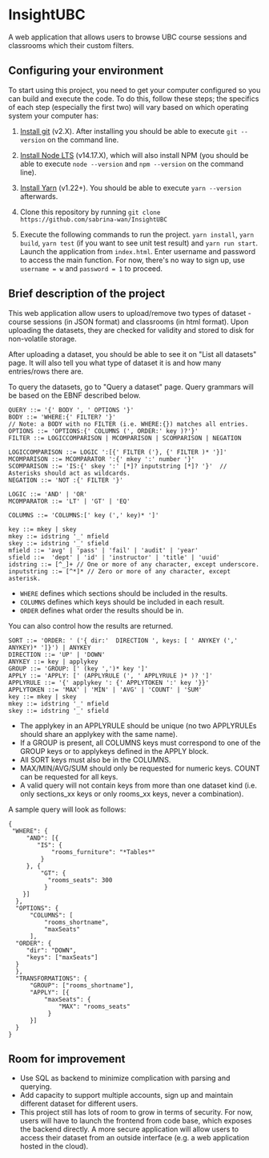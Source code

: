 # InsightUBC
A web application that allows users to browse UBC course sessions and classrooms which their custom filters.

## Configuring your environment

To start using this project, you need to get your computer configured so you can build and execute the code.
To do this, follow these steps; the specifics of each step (especially the first two) will vary based on which operating system your computer has:

1. [Install git](https://git-scm.com/downloads) (v2.X). After installing you should be able to execute `git --version` on the command line.

1. [Install Node LTS](https://nodejs.org/en/download/) (v14.17.X), which will also install NPM (you should be able to execute `node --version` and `npm --version` on the command line).

1. [Install Yarn](https://yarnpkg.com/en/docs/install) (v1.22+). You should be able to execute `yarn --version` afterwards.

1. Clone this repository by running `git clone https://github.com/sabrina-wan/InsightUBC`

1. Execute the following commands to run the project. `yarn install`, `yarn build`, `yarn test` (if you want to see unit test result) and `yarn run start`. Launch the application from `index.html`. Enter username and password to access the main function. For now, there's no way to sign up, use `username = w` and `password = 1` to proceed.

## Brief description of the project
This web application allow users to upload/remove two types of dataset - course sessions (in JSON format) and classrooms (in html format). Upon uploading the datasets, they are checked for validity and stored to disk for non-volatile storage. 

After uploading a dataset, you should be able to see it on "List all datasets" page. It will also tell you what type of dataset it is and how many entries/rows there are.

To query the datasets, go to "Query a dataset" page. Query grammars will be based on the EBNF described below.

```
QUERY ::= '{' BODY ', ' OPTIONS '}'
BODY ::= 'WHERE:{' FILTER? '}'
// Note: a BODY with no FILTER (i.e. WHERE:{}) matches all entries.
OPTIONS ::= 'OPTIONS:{' COLUMNS (', ORDER:' key )?'}'
FILTER ::= LOGICCOMPARISON | MCOMPARISON | SCOMPARISON | NEGATION

LOGICCOMPARISON ::= LOGIC ':[{' FILTER ('}, {' FILTER )* '}]'
MCOMPARISON ::= MCOMPARATOR ':{' mkey ':' number '}'
SCOMPARISON ::= 'IS:{' skey ':' [*]? inputstring [*]? '}'  // Asterisks should act as wildcards.
NEGATION ::= 'NOT :{' FILTER '}'

LOGIC ::= 'AND' | 'OR'
MCOMPARATOR ::= 'LT' | 'GT' | 'EQ'

COLUMNS ::= 'COLUMNS:[' key (',' key)* ']'

key ::= mkey | skey
mkey ::= idstring '_' mfield
skey ::= idstring '_' sfield
mfield ::= 'avg' | 'pass' | 'fail' | 'audit' | 'year'
sfield ::=  'dept' | 'id' | 'instructor' | 'title' | 'uuid'
idstring ::= [^_]+ // One or more of any character, except underscore.
inputstring ::= [^*]* // Zero or more of any character, except asterisk.
```
- ``WHERE`` defines which sections should be included in the results.
- ``COLUMNS`` defines which keys should be included in each result.
- ``ORDER`` defines what order the results should be in.

You can also control how the results are returned.

```
SORT ::= 'ORDER: ' ('{ dir:'  DIRECTION ', keys: [ ' ANYKEY (',' ANYKEY)* ']}') | ANYKEY
DIRECTION ::= 'UP' | 'DOWN' 
ANYKEY ::= key | applykey
GROUP ::= 'GROUP: [' (key ',')* key ']'                                                         
APPLY ::= 'APPLY: [' (APPLYRULE (', ' APPLYRULE )* )? ']' 
APPLYRULE ::= '{' applykey ': {' APPLYTOKEN ':' key '}}'
APPLYTOKEN ::= 'MAX' | 'MIN' | 'AVG' | 'COUNT' | 'SUM'
key ::= mkey | skey
mkey ::= idstring '_' mfield
skey ::= idstring '_' sfield
```

- The applykey in an APPLYRULE should be unique (no two APPLYRULEs should share an applykey with the same name).
- If a GROUP is present, all COLUMNS keys must correspond to one of the GROUP keys or to applykeys defined in the APPLY block.
- All SORT  keys must also be in the COLUMNS.
- MAX/MIN/AVG/SUM should only be requested for numeric keys. COUNT can be requested for all keys.
- A valid query will not contain keys from more than one dataset kind (i.e. only sections_xx keys or only rooms_xx keys, never a combination).

A sample query will look as follows:

```
{   
 "WHERE": {       
     "AND": [{           
        "IS": {               
            "rooms_furniture": "*Tables*"           
         }       
     }, {           
         "GT": {               
           "rooms_seats": 300           
          }       
    }]   
  },   
  "OPTIONS": {       
      "COLUMNS": [           
          "rooms_shortname",           
          "maxSeats"       
      ],       
  "ORDER": {           
     "dir": "DOWN",           
     "keys": ["maxSeats"]       
  }   
  },   
  "TRANSFORMATIONS": {       
      "GROUP": ["rooms_shortname"],       
      "APPLY": [{           
          "maxSeats": {               
              "MAX": "rooms_seats"           
           }       
      }]   
  }
}
```

## Room for improvement
- Use SQL as backend to minimize complication with parsing and querying.
- Add capacity to support multiple accounts, sign up and maintain different dataset for different users.
- This project still has lots of room to grow in terms of security. For now, users will have to launch the frontend from code base, which exposes the backend directly. A more secure application will allow users to access their dataset from an outside interface (e.g. a web application hosted in the cloud).